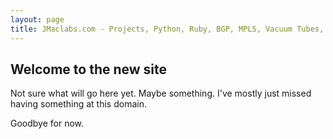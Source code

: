 ```yaml
---
layout: page
title: JMaclabs.com - Projects, Python, Ruby, BGP, MPLS, Vacuum Tubes, Excitement, and more!
---
```

## Welcome to the new site
Not sure what will go here yet. Maybe something. I've mostly just missed having something at this domain.


Goodbye for now.